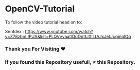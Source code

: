 # OpenCV-Tutorial

To follow the video tutorial head on to:

Sentdex : https://www.youtube.com/watch?v=Z78zbnLlPUA&list=PLQVvvaa0QuDdttJXlLtAJxJetJcqmqlQq

### Thank you For Visiting ❤️

### If you found this Repository usefull, ⭐ this Repository.
